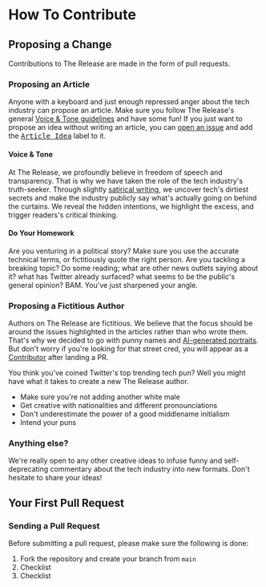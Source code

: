 # How To Contribute

## Proposing a Change

Contributions to The Release are made in the form of pull requests.

### Proposing an Article

Anyone with a keyboard and just enough repressed anger about the tech industry can propose an article. Make sure you follow The Release's general [Voice & Tone guidelines](#voice--tone) and have some fun! If you just want to propose an idea without writing an article, you can [open an issue](https://github.com/the-release/the-release.github.io/issues) and add the <kbd>[Article Idea](https://github.com/the-release/the-release.github.io/labels/Article%20Idea)</kbd> label to it.

#### Voice & Tone

At The Release, we profoundly believe in freedom of speech and transparency. That is why we have taken the role of the tech industry's truth-seeker. Through slightly [satirical writing](https://en.wikipedia.org/wiki/Satire), we uncover tech's dirtiest secrets and make the industry publicly say what's actually going on behind the curtains. We reveal the hidden intentions, we highlight the excess, and trigger readers's critical thinking.

#### Do Your Homework

Are you venturing in a political story? Make sure you use the accurate technical terms, or fictitiously quote the right person. Are you tackling a breaking topic? Do some reading; what are other news outlets saying about it? what has Twitter already surfaced? what seems to be the public's general opinion? BAM. You've just sharpened your angle. 

### Proposing a Fictitious Author

Authors on The Release are fictitious. We believe that the focus should be around the issues highlighted in the articles rather than who wrote them. That's why we decided to go with punny names and [AI-generated portraits](https://www.thispersondoesnotexist.com/). But don't worry if you're looking for that street cred, you will appear as a [Contributor](https://github.com/the-release/the-release.github.io/graphs/contributors) after landing a PR.

You think you've coined Twitter's top trending tech pun? Well you might have what it takes to create a new The Release author.

- Make sure you're not adding another white male
- Get creative with nationalities and different pronounciations
- Don't underestimate the power of a good middlename initialism
- Intend your puns

### Anything else?

We're really open to any other creative ideas to infuse funny and self-deprecating commentary about the tech industry into new formats. Don't hesitate to share your ideas!

## Your First Pull Request

### Sending a Pull Request

Before submitting a pull request, please make sure the following is done:

1. Fork the repository and create your branch from `main`
2. Checklist
3. Checklist
